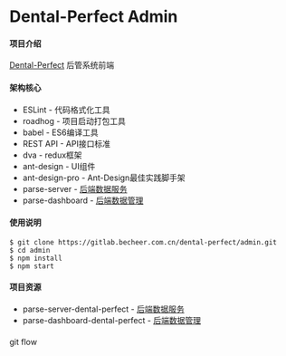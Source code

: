 # Dental-Perfect Admin

#### 项目介绍
[Dental-Perfect](http://www.dental-perfect.com/) 后管系统前端

#### 架构核心
* ESLint - 代码格式化工具
* roadhog - 项目启动打包工具
* babel - ES6编译工具
* REST API - API接口标准
* dva - redux框架
* ant-design - UI组件
* ant-design-pro - Ant-Design最佳实践脚手架
* parse-server - [后端数据服务](https://parse-server-dental-perfect.herokuapp.com)
* parse-dashboard - [后端数据管理](https://parse-dashboard-dental-perfect.herokuapp.com)

#### 使用说明


```
$ git clone https://gitlab.becheer.com.cn/dental-perfect/admin.git
$ cd admin
$ npm install
$ npm start
```

#### 项目资源
* parse-server-dental-perfect - [后端数据服务](https://parse-server-dental-perfect.herokuapp.com)
* parse-dashboard-dental-perfect - [后端数据管理](https://parse-dashboard-dental-perfect.herokuapp.com)



 
#### 
git flow

